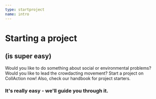 ```yaml
---
type: startproject
name: intro
---
```

# Starting a project

## (is super easy)

Would you like to do something about social or environmental problems? Would you like to lead the crowdacting movement? Start a project on CollAction now! Also, check our handbook for project starters.

### It's really easy - we'll guide you through it.
